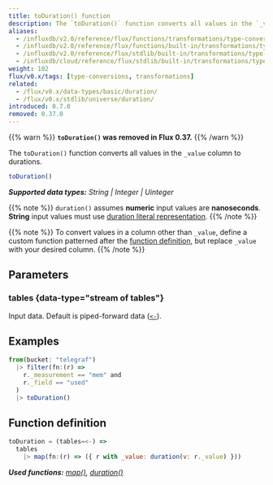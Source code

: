 ```yaml
---
title: toDuration() function
description: The `toDuration()` function converts all values in the `_value` column to durations.
aliases:
  - /influxdb/v2.0/reference/flux/functions/transformations/type-conversions/toduration
  - /influxdb/v2.0/reference/flux/functions/built-in/transformations/type-conversions/toduration/
  - /influxdb/v2.0/reference/flux/stdlib/built-in/transformations/type-conversions/toduration/
  - /influxdb/cloud/reference/flux/stdlib/built-in/transformations/type-conversions/toduration/
weight: 102
flux/v0.x/tags: [type-conversions, transformations]
related:
  - /flux/v0.x/data-types/basic/duration/
  - /flux/v0.x/stdlib/universe/duration/
introduced: 0.7.0
removed: 0.37.0
---
```


{{% warn %}}
**`toDuration()` was removed in Flux 0.37.**
{{% /warn %}}

The `toDuration()` function converts all values in the `_value` column to durations.

```js
toDuration()
```

_**Supported data types:** String | Integer | Uinteger_

{{% note %}}
`duration()` assumes **numeric** input values are **nanoseconds**.
**String** input values must use [duration literal representation](/flux/v0.x/spec/lexical-elements/#duration-literals).
{{% /note %}}

{{% note %}}
To convert values in a column other than `_value`, define a custom function
patterned after the [function definition](#function-definition),
but replace `_value` with your desired column.
{{% /note %}}

## Parameters

### tables {data-type="stream of tables"}
Input data.
Default is piped-forward data ([`<-`](/flux/v0.x/spec/expressions/#pipe-expressions)).

## Examples
```js
from(bucket: "telegraf")
  |> filter(fn:(r) =>
    r._measurement == "mem" and
    r._field == "used"
  )
  |> toDuration()
```

## Function definition
```js
toDuration = (tables=<-) =>
  tables
    |> map(fn:(r) => ({ r with _value: duration(v: r._value) }))
```

_**Used functions:**
[map()](/flux/v0.x/stdlib/universe/map),
[duration()](/flux/v0.x/stdlib/universe/duration)_
